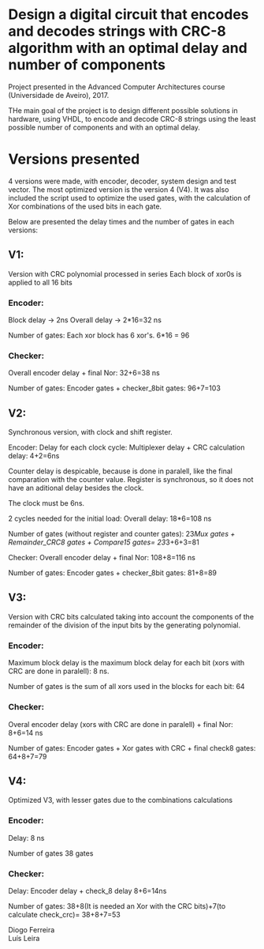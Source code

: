 # Design a digital circuit that encodes and decodes strings with CRC-8 algorithm with an optimal delay and number of components

Project presented in the Advanced Computer Architectures course (Universidade de Aveiro), 2017.

THe main goal of the project is to design different possible solutions in hardware, using VHDL, to encode and decode CRC-8 strings using the least possible number of components and with an optimal delay.

# Versions presented

4 versions were made, with encoder, decoder, system design and test vector.
The most optimized version is the version 4 (V4).
It was also included the script used to optimize the used gates, with the calculation of Xor combinations of the used bits in each gate.

Below are presented the delay times and the number of gates in each versions:

## V1:
Version with CRC polynomial processed in series
Each block of xor0s is applied to all 16 bits


### Encoder:
Block delay -> 2ns
Overall delay -> 2*16=32 ns

Number of gates:
Each xor block has 6 xor's.
6*16 = 96

### Checker:
Overall encoder delay + final Nor:
32+6=38 ns

Number of gates:
Encoder gates + checker_8bit gates:
96+7=103

## V2:
Synchronous version, with clock and shift register.

Encoder:
Delay for each clock cycle:
Multiplexer delay + CRC calculation delay:
4+2=6ns

Counter delay is despicable, because is done in paralell, like the final comparation with the counter value.
Register is synchronous, so it does not have an aditional delay besides the clock.

The clock must be 6ns.

2 cycles needed for the initial load:
Overall delay: 18*6=108 ns

Number of gates (without register and counter gates):
23*Mux gates + Remainder_CRC8 gates + Compare15 gates=
23*3+6+3=81

Checker:
Overall encoder delay + final Nor:
108+8=116 ns

Number of gates:
Encoder gates + checker_8bit gates:
81+8=89

## V3:
Version with CRC bits calculated taking into account the components of the remainder of the division of the input bits by the generating polynomial.

### Encoder:
Maximum block delay is the maximum block delay for each bit (xors with CRC are done in paralell):
8 ns.

Number of gates is the sum of all xors used in the blocks for each bit:
64

### Checker:
Overal encoder delay (xors with CRC are done in paralell) + final Nor:
8+6=14 ns

Number of gates:
Encoder gates + Xor gates with CRC + final check8 gates:
64+8+7=79


## V4:
Optimized V3, with lesser gates due to the combinations calculations

### Encoder:

Delay:
8 ns

Number of gates
38 gates

### Checker:

Delay:
Encoder delay + check_8 delay
8+6=14ns

Number of gates:
38+8(It is needed an Xor with the CRC bits)+7(to calculate check_crc)=
38+8+7=53

Diogo Ferreira  
Luís Leira
